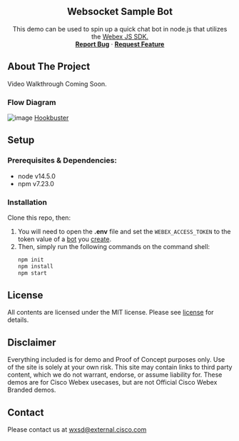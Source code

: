 <p align="center">
  <h2 align="center"> Websocket Sample Bot</h2>

  <p align="center">
    This demo can be used to spin up a quick chat bot in node.js that utilizes the <a href="https://developer.webex.com/docs/sdks/node">Webex JS SDK.</a><br />
    <a href="https://github.com/WXSD-Sales/webex-bot-sample/issues"><strong>Report Bug</strong></a>
    ·
    <a href="https://github.com/WXSD-Sales/webex-bot-sample/issues"><strong>Request Feature</strong></a>
  </p>
</p>

## About The Project

Video Walkthrough Coming Soon.


### Flow Diagram
![image](https://user-images.githubusercontent.com/19175490/134741894-e913c078-e9a9-41ce-90e1-a04020ed693a.png)
[Hookbuster](https://github.com/WebexSamples/hookbuster)

<!-- GETTING STARTED -->

## Setup

### Prerequisites & Dependencies: 

* node v14.5.0
* npm v7.23.0


### Installation

Clone this repo, then:

1. You will need to open the **.env** file and set the ```WEBEX_ACCESS_TOKEN``` to the token value of a [bot](https://developer.webex.com/docs/bots) you [create](https://developer.webex.com/my-apps/new/bot).
2. Then, simply run the following commands on the command shell:
   ```sh
   npm init
   npm install
   npm start
   ```
   

## License

All contents are licensed under the MIT license. Please see [license](LICENSE) for details.

## Disclaimer
<!-- Keep the following here -->  
 Everything included is for demo and Proof of Concept purposes only. Use of the site is solely at your own risk. This site may contain links to third party content, which we do not warrant, endorse, or assume liability for. These demos are for Cisco Webex usecases, but are not Official Cisco Webex Branded demos.

<!-- CONTACT -->

## Contact
Please contact us at wxsd@external.cisco.com
